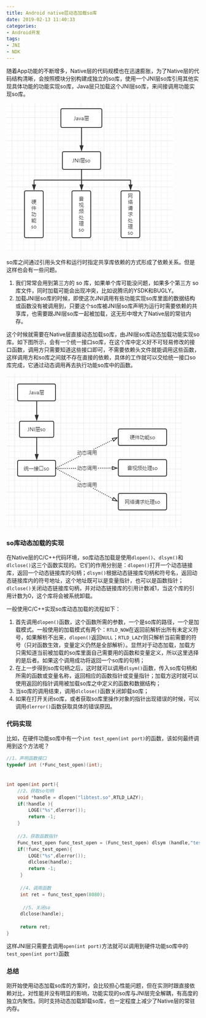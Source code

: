 ```yaml
---
title: Android native层动态加载so库
date: 2019-02-13 11:40:33
categories: 
- Android开发
tags:
- JNI
- NDK
---
```


随着App功能的不断增多，Native层的代码规模也在迅速膨胀，为了Native层的代码结构清晰，会按照模块分别构建成独立的so库，使用一个JNI层so库引用其他实现具体功能的功能实现so库，Java层只加载这个JNI层so库，来间接调用功能实现so库。

![](Android-native层动态加载so库/native-so1.png)

so库之间通过引用头文件和运行时指定共享库依赖的方式形成了依赖关系。但是这样也会有一些问题。

1. 我们常常会用到第三方的 so 库，如果单个库可能没问题，如果多个第三方 so 库文件，同时加载可能会出现冲突，比如说腾讯的YSDK和BUGLY。
2. 加载JNI层so库的时候，即使这次JNI调用有些功能实现so库里面的数据结构或函数没有被调用到，只要这个so库被JNI层so库声明为运行时需要依赖的共享库，也需要跟JNI层so库一起被加载，这无形中增大了Native层的常驻内存。

这个时候就需要在Native层直接动态加载so库，由JNI层so库动态加载功能实现so库。如下图所示，会有一个统一接口so库，在这个库中定义好不可轻易修改的接口函数，调用方只需要知道这些接口即可，不需要依赖头文件就能调用这些函数，这样调用方和so库之间就不存在直接的依赖，具体的工作就可以交给统一接口so库完成，它通过动态调用再去执行功能so库中的函数。



![](Android-native层动态加载so库/native-so2.png)

### so库动态加载的实现

在Native层的C/C++代码环境，so库动态加载是使用`dlopen()`、`dlsym()`和`dlclose()`这三个函数实现的。它们的作用分别是：`dlopen()`打开一个动态链接库，返回一个动态链接库的句柄；`dlsym()`根据动态链接库句柄和符号名，返回动态链接库内的符号地址，这个地址既可以是变量指针，也可以是函数指针；`dlclose()`关闭动态链接库句柄，并对动态链接库的引用计数减1，当这个库的引用计数为0，这个库将会被系统卸载。

一般使用C/C++实现so库动态加载的流程如下：

1. 首先调用`dlopen()`函数，这个函数所需的参数，一个是so库的路径，一个是加载模式。一般使用的加载模式有两个：`RTLD_NOW`在返回前解析出所有未定义符号，如果解析不出来，`dlopen()`返回`NULL`；`RTLD_LAZY`则只解析当前需要的符号（只对函数生效，变量定义仍然是全部解析）。显然对于动态加载，加载方只需知道当前被加载的so库里面自己需要用的函数和变量定义，所以这里选择的是后者。如果这个调用成功将返回一个so库的句柄；
2. 在上一步得到so库句柄之后，这时就可以调用`dlsym()`函数，传入so库句柄和所需的函数或变量名称，返回相应的函数指针或变量指针；加载方这时就可以使用返回的指针调用被加载so库之中定义的函数和数据结构；
3. 当so库的调用结束，调用`dlclose()`函数关闭卸载so库；
4. 如果在打开关闭so库，或者获取so库里操作对象的指针出现错误的时候，可以调用`dlerror()`函数获取具体的错误原因。

### 代码实现

比如，在硬件功能so库中有一个`int test_open(int port)`的函数，该如何最终调用到这个方法呢？

```c
//1、声明函数接口
typedef int (*Func_test_open)(int);


int open(int port){
    //2、获取so句柄
    void *handle = dlopen("libtest.so",RTLD_LAZY);
    if(!handle ){
        LOGE("%s",dlerror());
        return -1;
    }

    //3、获取函数指针
    Func_test_open func_test_open = (Func_test_open) dlsym (handle,"test_open");
    if(!func_test_open){
        LOGE("%s",dlerror());
        dlclose(handle);
        return -1;
     }

     //4、调用函数
     int ret = func_test_open(8080);

      //5、关闭so
     dlclose(handle); 
     
     return ret;
}


```



这样JNI层只需要去调用`open(int port)`方法就可以调用到硬件功能so库中的`test_open(int port)`函数

### 总结

刚开始使用动态加载so库的方案时，会比较担心性能问题，但在实测时跟直接依赖对比，对性能并没有明显的影响，功能实现的so库与JNI层完全解耦，有高度的独立内聚性。同时支持动态加载卸载so库，也一定程度上减少了Native层的常驻内存。